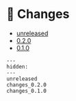 # 📝 Changes

* [unreleased](unreleased.md)
* [0.2.0](changes_0.2.0.md)
* [0.1.0](changes_0.1.0.md)

```{toctree}
---
hidden:
---
unreleased
changes_0.2.0
changes_0.1.0
